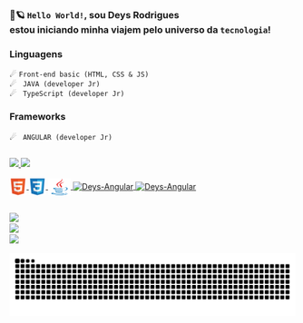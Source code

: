 ### 🚀🪐 `Hello World!`, sou Deys Rodrigues <br> estou iniciando minha viajem pelo universo da `tecnologia`! 

### Linguagens 

☄ `Front-end basic (HTML, CSS & JS)` <br>
☄  ` JAVA (developer Jr)` <br>
☄ ` TypeScript (developer Jr)` <br>
 ### Frameworks 
☄ ` ANGULAR (developer Jr)` 

##
<img align="right" src="https://media.giphy.com/media/LMcB8XospGZO8UQq87/giphy.gif" alt=""  width="50%"/>
<div align="left">
  
  <a href="https://github.com/deysrodrigues">
  <img height="150em" src="https://github-readme-stats.vercel.app/api?username=deysrodrigues&show_icons=true&theme=midnight-purple&include_all_commits=true&count_private=true"/>
  <img height="150em" src="https://github-readme-stats.vercel.app/api/top-langs/?username=deysrodrigues&layout=compact&langs_count=7&theme=midnight-purple"/> 
  
</div>

<div style="display: inline_block"><br>

  <img align="left" src="https://media.giphy.com/media/xT9IgzoKnwFNmISR8I/giphy.gif" alt=""  width="30%"/>
  <img align="center" alt="Deys-HTML" height="30" width="30" src="https://raw.githubusercontent.com/devicons/devicon/master/icons/html5/html5-original.svg">
  <img align="center" alt="Deys-CSS" height="30" width="30" src="https://raw.githubusercontent.com/devicons/devicon/master/icons/css3/css3-original.svg">
  <img align="center" alt="Deys-JAVA" height="30" width="40" src="https://raw.githubusercontent.com/devicons/devicon/master/icons/java/java-original.svg">
  <img align="center" alt="Deys-Angular" height="30" width="30" src="https://cdn.jsdelivr.net/gh/devicons/devicon/icons/typescript/typescript-original.svg">
  <img align="center" alt="Deys-Angular" height="30" width="30" src="https://cdn.jsdelivr.net/gh/devicons/devicon/icons/angularjs/angularjs-original.svg">
  
  
</div>

<div> <br>

 
 <a href = "mailto:RodriguesDeys@gmail.com"><img src="https://img.shields.io/badge/-Gmail-%23333?style=for-the-badge&logo=gmail&logoColor=orange" target="_blank"></a>
  <br>
 <a href="" target="_blank" ><img src="https://img.shields.io/badge/-LinkedIn-%230077B5?style=for-the-badge&logo=linkedin&logoColor=black" target="_blank">
   <br>
 <a href="https://www.behance.net/venushim" target="_blank" ><img src="https://img.shields.io/badge/-Behance-blueviolet?style=for-the-badge&logo=behance&logoColor=white" target="_blank">
 
 </div>

  ![Snake animation](https://github.com/DeysRodrigues/DeysRodrigues/blob/output/github-contribution-grid-snake.svg)
 
